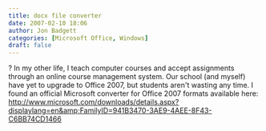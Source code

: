 ```yaml
---
title: docx file converter
date: 2007-02-10 18:06
author: Jon Badgett
categories: [Microsoft Office, Windows]
draft: false
---
```

? In my other life, I teach computer courses and accept assignments through an online course management system.  Our school (and myself) have yet to upgrade to Office 2007, but students aren't wasting any time.  I found an official Microsoft converter for Office 2007 formats available here:<span style="text-decoration
: underline;"><br /><a href="http://www.microsoft.com/downloads/details.aspx?displaylang=en&FamilyID=941B3470-3AE9-4AEE-8F43-C6BB74CD1466">http://www.microsoft.com/downloads/details.aspx?displaylang=en&amp;FamilyID=941B3470-3AE9-4AEE-8F43-C6BB74CD1466</a><br /></span>
